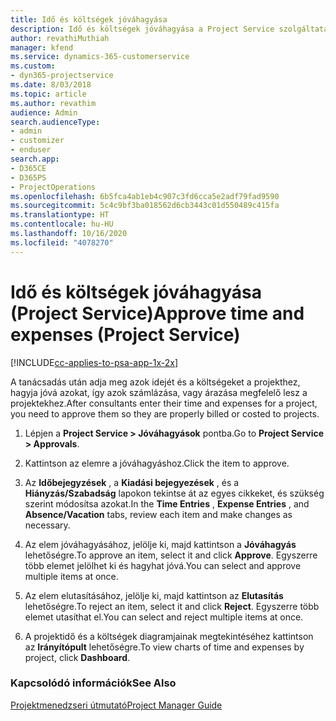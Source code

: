 ```yaml
---
title: Idő és költségek jóváhagyása
description: Idő és költségek jóváhagyása a Project Service szolgáltatásban
author: revathiMuthiah
manager: kfend
ms.service: dynamics-365-customerservice
ms.custom:
- dyn365-projectservice
ms.date: 8/03/2018
ms.topic: article
ms.author: revathim
audience: Admin
search.audienceType:
- admin
- customizer
- enduser
search.app:
- D365CE
- D365PS
- ProjectOperations
ms.openlocfilehash: 6b5fca4ab1eb4c907c3fd6cca5e2adf79fad9590
ms.sourcegitcommit: 5c4c9bf3ba018562d6cb3443c01d550489c415fa
ms.translationtype: HT
ms.contentlocale: hu-HU
ms.lasthandoff: 10/16/2020
ms.locfileid: "4078270"
---
```

# <a name="approve-time-and-expenses-project-service"></a><span data-ttu-id="e5b70-103">Idő és költségek jóváhagyása (Project Service)</span><span class="sxs-lookup"><span data-stu-id="e5b70-103">Approve time and expenses (Project Service)</span></span>

[!INCLUDE[cc-applies-to-psa-app-1x-2x](../includes/cc-applies-to-psa-app-1x-2x.md)]

<span data-ttu-id="e5b70-104">A tanácsadás után adja meg azok idejét és a költségeket a projekthez, hagyja jóvá azokat, így azok számlázása, vagy árazása megfelelő lesz a projektekhez.</span><span class="sxs-lookup"><span data-stu-id="e5b70-104">After consultants enter their time and expenses for a project, you need to approve them so they are properly billed or costed to projects.</span></span>  
  
1.  <span data-ttu-id="e5b70-105">Lépjen a **Project Service > Jóváhagyások** pontba.</span><span class="sxs-lookup"><span data-stu-id="e5b70-105">Go to **Project Service > Approvals**.</span></span>  
  
2.  <span data-ttu-id="e5b70-106">Kattintson az elemre a jóváhagyáshoz.</span><span class="sxs-lookup"><span data-stu-id="e5b70-106">Click the item to approve.</span></span>  
  
3.  <span data-ttu-id="e5b70-107">Az **Időbejegyzések** , a **Kiadási bejegyezések** , és a **Hiányzás/Szabadság** lapokon tekintse át az egyes cikkeket, és szükség szerint módosítsa azokat.</span><span class="sxs-lookup"><span data-stu-id="e5b70-107">In the **Time Entries** , **Expense Entries** , and **Absence/Vacation** tabs, review each item and make changes as necessary.</span></span>  
  
4.  <span data-ttu-id="e5b70-108">Az elem jóváhagyásához, jelölje ki, majd kattintson a **Jóváhagyás** lehetőségre.</span><span class="sxs-lookup"><span data-stu-id="e5b70-108">To approve an item, select it and click **Approve**.</span></span> <span data-ttu-id="e5b70-109">Egyszerre több elemet jelölhet ki és hagyhat jóvá.</span><span class="sxs-lookup"><span data-stu-id="e5b70-109">You can select and approve multiple items at once.</span></span>  
  
5.  <span data-ttu-id="e5b70-110">Az elem elutasításához, jelölje ki, majd kattintson az **Elutasítás** lehetőségre.</span><span class="sxs-lookup"><span data-stu-id="e5b70-110">To reject an item, select it and click **Reject**.</span></span> <span data-ttu-id="e5b70-111">Egyszerre több elemet utasíthat el.</span><span class="sxs-lookup"><span data-stu-id="e5b70-111">You can select and reject multiple items at once.</span></span>  
  
6.  <span data-ttu-id="e5b70-112">A projektidő és a költségek diagramjainak megtekintéséhez kattintson az **Irányítópult** lehetőségre.</span><span class="sxs-lookup"><span data-stu-id="e5b70-112">To view charts of time and expenses by project, click **Dashboard**.</span></span>  
  
### <a name="see-also"></a><span data-ttu-id="e5b70-113">Kapcsolódó információk</span><span class="sxs-lookup"><span data-stu-id="e5b70-113">See Also</span></span>  
 [<span data-ttu-id="e5b70-114">Projektmenedzseri útmutató</span><span class="sxs-lookup"><span data-stu-id="e5b70-114">Project Manager Guide</span></span>](../psa/project-manager-guide.md)
